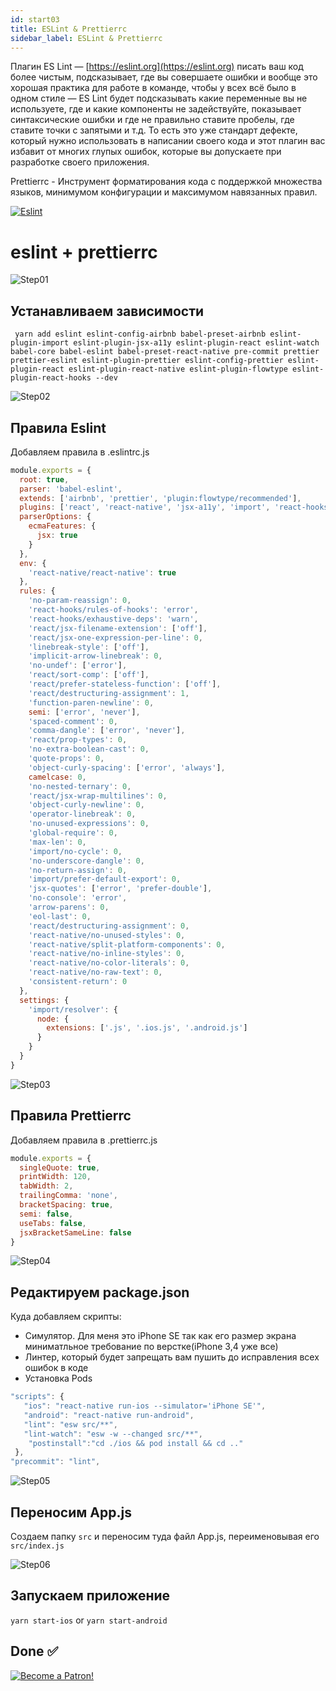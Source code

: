```yaml
---
id: start03
title: ESLint & Prettierrc
sidebar_label: ESLint & Prettierrc
---
```

Плагин ES Lint — [https://eslint.org](https://eslint.org) писать ваш код более чистым, подсказывает, где вы совершаете ошибки и вообще это хорошая практика для работе в команде, чтобы у всех всё было в одном стиле — ES Lint будет подсказывать какие переменные вы не используете, где и какие компоненты не задействуйте, показывает синтаксические ошибки и где не правильно ставите пробелы, где ставите точки с запятыми и т.д. То есть это уже стандарт дефекте, который нужно использовать в написании своего кода и этот плагин вас избавит от многих глупых ошибок, которые вы допускаете при разработке своего приложения.

Prettierrc - Инструмент форматирования кода c поддержкой множества языков, минимумом конфигурации и максимумом навязанных правил.

[![Eslint](/img/start/03.gif)](https://youtu.be/noQ0JGVC6SA)

# eslint + prettierrc

![Step01](/img/steps/01.png)
## Устанавливаем зависимости

```
 yarn add eslint eslint-config-airbnb babel-preset-airbnb eslint-plugin-import eslint-plugin-jsx-a11y eslint-plugin-react eslint-watch babel-core babel-eslint babel-preset-react-native pre-commit prettier prettier-eslint eslint-plugin-prettier eslint-config-prettier eslint-plugin-react eslint-plugin-react-native eslint-plugin-flowtype eslint-plugin-react-hooks --dev
```

![Step02](/img/steps/02.png)
## Правила Eslint

Добавляем правила в .eslintrc.js

```jsx
module.exports = {
  root: true,
  parser: 'babel-eslint',
  extends: ['airbnb', 'prettier', 'plugin:flowtype/recommended'],
  plugins: ['react', 'react-native', 'jsx-a11y', 'import', 'react-hooks'],
  parserOptions: {
    ecmaFeatures: {
      jsx: true
    }
  },
  env: {
    'react-native/react-native': true
  },
  rules: {
    'no-param-reassign': 0,
    'react-hooks/rules-of-hooks': 'error',
    'react-hooks/exhaustive-deps': 'warn',
    'react/jsx-filename-extension': ['off'],
    'react/jsx-one-expression-per-line': 0,
    'linebreak-style': ['off'],
    'implicit-arrow-linebreak': 0,
    'no-undef': ['error'],
    'react/sort-comp': ['off'],
    'react/prefer-stateless-function': ['off'],
    'react/destructuring-assignment': 1,
    'function-paren-newline': 0,
    semi: ['error', 'never'],
    'spaced-comment': 0,
    'comma-dangle': ['error', 'never'],
    'react/prop-types': 0,
    'no-extra-boolean-cast': 0,
    'quote-props': 0,
    'object-curly-spacing': ['error', 'always'],
    camelcase: 0,
    'no-nested-ternary': 0,
    'react/jsx-wrap-multilines': 0,
    'object-curly-newline': 0,
    'operator-linebreak': 0,
    'no-unused-expressions': 0,
    'global-require': 0,
    'max-len': 0,
    'import/no-cycle': 0,
    'no-underscore-dangle': 0,
    'no-return-assign': 0,
    'import/prefer-default-export': 0,
    'jsx-quotes': ['error', 'prefer-double'],
    'no-console': 'error',
    'arrow-parens': 0,
    'eol-last': 0,
    'react/destructuring-assignment': 0,
    'react-native/no-unused-styles': 0,
    'react-native/split-platform-components': 0,
    'react-native/no-inline-styles': 0,
    'react-native/no-color-literals': 0,
    'react-native/no-raw-text': 0,
    'consistent-return': 0
  },
  settings: {
    'import/resolver': {
      node: {
        extensions: ['.js', '.ios.js', '.android.js']
      }
    }
  }
}
```

![Step03](/img/steps/03.png)
## Правила Prettierrc

Добавляем правила в .prettierrc.js

```jsx
module.exports = {
  singleQuote: true,
  printWidth: 120,
  tabWidth: 2,
  trailingComma: 'none',
  bracketSpacing: true,
  semi: false,
  useTabs: false,
  jsxBracketSameLine: false
}
```


![Step04](/img/steps/04.png)
## Редактируем package.json

Куда добавляем скрипты:
- Симулятор. Для меня это iPhone SE так как его размер экрана миниматльное требование по верстке(iPhone 3,4 уже все)
- Линтер, который будет запрещать вам пушить до исправления всех ошибок в коде
- Установка Pods


 ```jsx
"scripts": {
    "ios": "react-native run-ios --simulator='iPhone SE'",
    "android": "react-native run-android",
    "lint": "esw src/**",
    "lint-watch": "esw -w --changed src/**",
     "postinstall":"cd ./ios && pod install && cd .."
  },
"precommit": "lint",
```

![Step05](/img/steps/05.png)
## Переносим App.js

Создаем папку `src` и переносим туда файл App.js, переименовывая его `src/index.js`


![Step06](/img/steps/06.png)
## Запускаем приложение

`yarn start-ios`
or
`yarn start-android`

## Done ✅

[![Become a Patron!](/img/logo/patreon.png)](https://www.patreon.com/bePatron?u=31769291)
